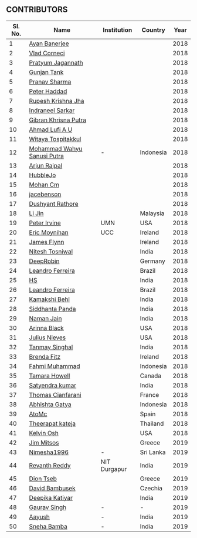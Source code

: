 ## CONTRIBUTORS

| Sl. No. | Name | Institution | Country | Year |
| ------- | ---- | ----------- | ------- | ---- |
|1| [Ayan Banerjee](https://github.com/ayan-b) | | | 2018 |
|2| [Vlad Corneci](https://github.com/asaltvld30) | | | 2018 |
|3| [Pratyum Jagannath](https://github.com/pratyum) | | | 2018 |
|4| [Gunjan Tank](https://github.com/gunjan01) | | | 2018 |
|5| [Pranav Sharma](https://github.com/sharma-p) | | | 2018 |
|6| [Peter Haddad](https://github.com/PeterHdd) | | | 2018 |
|7| [Rupesh Krishna Jha](https://github.com/Rupeshiya) | | | 2018 |
|8| [Indraneel Sarkar](https://github.com/sark01) | | | 2018 |
|9| [Gibran Khrisna Putra](https://github.com/brantem) | | | 2018 |
|10| [Ahmad Lufi A U](https://github.com/ahmadlufiau) | | | 2018 |
|11| [Witaya Tospitakkul](https://github.com/wtospit) | | | 2018 |
|12| [Mohammad Wahyu Sanusi Putra](https://github.com/waysp) | - | Indonesia | 2018 |
|13| [Arjun Rajpal](https://github.com/arjunrajpal) | | | 2018 |
|14| [HubbleJo](https://github.com/hubblejo) | | | 2018 |
|15| [Mohan Cm](https://github.com/mohancm) | | | 2018 |
|16| [jacebenson](https://github.com/jacebenson) | | | 2018 |
|17| [Dushyant Rathore](https://github.com/dushyantRathore) | | | 2018 |
|18| [Li Jin](https://github.com/sljtheultima) | |Malaysia| 2018 |
|19| [Peter Irvine](https://github.com/peirvine) | UMN | USA | 2018 | 2018 |
|20| [Eric Moynihan](https://github.com/TooFiveFive) | UCC | Ireland | 2018 |
|21| [James Flynn](https://github.com/james-flynn-ie) | | Ireland | 2018 |
|22| [Nitesh Tosniwal](https://github.com/sudonitesh) | | India | 2018 |
|23| [DeepRobin](https://github.com/deeprobin) | | Germany | 2018 |
|24| [Leandro Ferreira](https://github.com/leofls) | | Brazil | 2018 |
|25| [HS](https://github.com/harsharinivas) | | India | 2018 |
|26| [Leandro Ferreira](https://github.com/leofls) | | Brazil | 2018 |
|27| [Kamakshi Behl](https://github.com/kamakshibehl) | | India | 2018 |
|28| [Siddhanta Panda](https://github.com/siddhantapanda77) | | India | 2018 |
|29| [Naman Jain](https://github.com/namanjain323232) | | India | 2018 |
|30| [Arinna Black](https://github.com/ArinnaBee) | | USA | 2018 |
|31| [Julius Nieves](https://github.com/Julz4455) | | USA | 2018 |
|32| [Tanmay Singhal](https://github.com/tanmaysinghal98) | | India | 2018 |
|33| [Brenda Fitz](https://github.com/brenda-fitz) | | Ireland | 2018 |
|34| [Fahmi Muhammad](https://github.com/fahmimuh) | | Indonesia | 2018 |
|35| [Tamara Howell](https://github.com/t-howell) | | Canada | 2018 |
|36| [Satyendra kumar](https://github.com/sats98) | | India | 2018 |
|37| [Thomas Cianfarani](https://github.com/thetota) | | France | 2018 |
|38| [Abhishta Gatya](https://github.com/abhishtagatya) | | Indonesia | 2018 |
|39| [AtoMc](https://github.com/AtoMc) | | Spain | 2018 |
|40| [Theerapat kateja](https://github.com/oofteerapud02) | | Thailand | 2018 |
|41| [Kelvin Osh](https://github.com/kelvinosh) | | USA | 2018 |
|42| [Jim Mitsos](https://github.com/jimmitsos) | | Greece | 2019 |
|43| [Nimesha1996](https://github.com/Nimesha1996) | - | Sri Lanka | 2019 |
|44| [Revanth Reddy](https://github.com/revanth-reddy) | NIT Durgapur | India | 2019 |
|45| [Dion Tseb](https://github.com/diontseb) | | Greece | 2019 |
|46| [David Bambusek](https://github.com/bambusekd) | | Czechia | 2019 |
|47| [Deepika Katiyar](https://github.com/Deepika309) | | India | 2019 |
|48| [Gaurav Singh](https://github.com/saintpopo) |-|-| 2019 |
|49| [Aayush](https://github.com/aayushsaini1) |-| India | 2019 |
|50| [Sneha Bamba](https://github.com/sneha-bamba) |-| India | 2019 |
